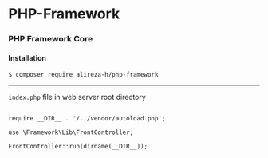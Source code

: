 # PHP-Framework

### PHP Framework Core


#### Installation

```
$ composer require alireza-h/php-framework
```


---


`index.php` file in web server root directory
```

require __DIR__ . '/../vendor/autoload.php';

use \Framework\Lib\FrontController;

FrontController::run(dirname(__DIR__));

```